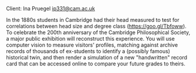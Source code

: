 Client: Ina Pruegel <ip331@cam.ac.uk>

In the 1880s students in Cambridge had their head measured to test for
correlations between head size and degree class (https://goo.gl/Tbfoww).
To celebrate the 200th anniversary of the Cambridge Philosophical
Society, a major public exhibition will reconstruct this experience. You
will use computer vision to measure visitors' profiles, matching against
archive records of thousands of ex-students to identify a (possibly
famous) historical twin, and then render a simulation of a new
"handwritten" record card that can be accessed online to compare your
future grades to theirs.